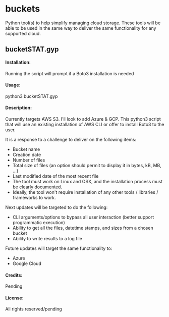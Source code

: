 # buckets
Python tool(s) to help simplify managing cloud storage. These tools will be able to be used in the same way to deliver the same functionality for any supported cloud.

## bucketSTAT.gyp
#### Installation:
Running the script will prompt if a Boto3 installation is needed
#### Usage:
python3 bucketSTAT.gyp
#### Description:
Currently targets AWS S3. I'll look to add Azure & GCP. This python3 script that will use an existing installation of AWS CLI or offer to install Boto3 to the user.

It is a response to a challenge to deliver on the following items:
- Bucket name
- Creation date
- Number of files
- Total size of files (an option should permit to display it in bytes, kB, MB, ...)
- Last modified date of the most recent file
- The tool must work on Linux and OSX, and the installation process must be clearly documented. 
- Ideally, the tool won't require installation of any other tools / libraries / frameworks to work.

Next updates will be targeted to do the following:
- CLI arguments/options to bypass all user interaction (better support programmatic execution)
- Ability to get all the files, datetime stamps, and sizes from a chosen bucket
- Ability to write results to a log file

Future updates will target the same functionality to:
- Azure
- Google Cloud

#### Credits:
Pending
#### License:
All rights reserved/pending
